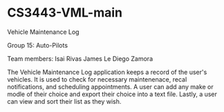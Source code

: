 # CS3443-VML-main

Vehicle Maintenance Log

Group 15: Auto-Pilots

Team members:
Isai Rivas
James Le
Diego Zamora

The Vehicle Maintenance Log application keeps a record of the user's vehicles. It is used to check for necessary maintenenace, recal notifications, and scheduling appointments. A user can add any make or modle of their choice and export their choice into a text file. Lastly, a user can view and sort their list as they wish.
